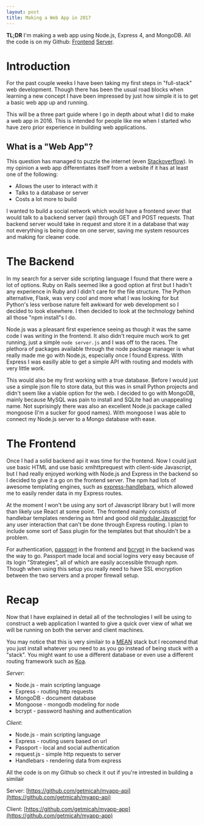 ```yaml
---
layout: post
title: Making a Web App in 2017
---
```


**TL;DR** I'm making a web app using Node.js, Express 4, and MongoDB. All the code is on my Github: [Frontend](https://github.com/getmicah/myapp-app) [Server](https://github.com/getmicah/myapp-api).

# Introduction
For the past couple weeks I have been taking my first steps in "full-stack" web development. Though there has been the usual road blocks when learning a new concept I have been impressed by just how simple it is to get a basic web app up and running.

This will be a three part guide where I go in depth about what I did to make a web app in 2016. This is intended for people like me when I started who have zero prior experience in building web applications.

## What is a "Web App"?
This question has managed to puzzle the internet (even [Stackoverflow](http://stackoverflow.com/questions/8694922/whats-the-difference-between-a-web-site-and-a-web-application)). In my opinion a web app differentiates itself from a website if it has at least one of the following:

* Allows the user to interact with it
* Talks to a database or server
* Costs a lot more to build

I wanted to build a social network which would have a frontend sever that would talk to a backend server (api) through GET and POST requests. That backend server would take in request and store it in a database that way not everything is being done on one server, saving me system resources and making for cleaner code.


# The Backend
In my search for a server side scripting language I found that there were a lot of options. Ruby on Rails seemed like a good option at first but I hadn't any experience in Ruby and I didn't care for the file structure. The Python alternative, Flask, was very cool and more what I was looking for but Python's less verbose nature felt awkward for web development so I decided to look elsewhere. I then decided to look at the technology behind all those "npm install"s I do.

Node.js was a pleasant first experience seeing as though it was the same code I was writing in the frontend. It also didn't require much work to get running, just a simple `node server.js` and I was off to the races. The plethora of packages available through the node package manager is what really made me go with Node.js, especially once I found Express. With Express I was easilly able to get a simple API with routing and models with very little work.

This would also be my first working with a true database. Before I would just use a simple json file to store data, but this was in small Python projects and didn't seem like a viable option for the web. I decided to go with MongoDB, mainly because MySQL was pain to install and SQLite had an unappealing name. Not suprisingly there was also an excellent Node.js package called mongoose (I'm a sucker for good names). With mongoose I was able to connect my Node.js server to a Mongo database with ease.

# The Frontend
Once I had a solid backend api it was time for the frontend. Now I could just use basic HTML and use basic xmlhttprequest with client-side Javascript, but I had really enjoyed working with Node.js and Express in the backend so I decided to give it a go on the frontend server. The npm had lots of awesome templating engines, such as [express-handlebars](https://github.com/ericf/express-handlebars), which allowed me to easily render data in my Express routes.

At the moment I won't be using any sort of Javascript library but I will more than likely use React at some point. The frontend mainly consists of handlebar templates rendering as html and good old [modular Javascript](https://www.youtube.com/watch?v=HkFlM73G-hk&list=PLoYCgNOIyGABs-wDaaxChu82q_xQgUb4f) for any user interaction that can't be done through Express routing. I plan to include some sort of Sass plugin for the templates but that shouldn't be a problem.

For authentication, [passport](http://passportjs.org/) in the frontend and [bcrypt](https://github.com/ncb000gt/node.bcrypt.js/) in the backend was the way to go. Passport made local and social logins very easy because of its login "Strategies", all of which are easily accessible through npm. Though when using this setup you really need to have SSL encryption between the two servers and a proper firewall setup.

# Recap
Now that I have explained in detail all of the technologies I will be using to construct a web application I wanted to give a quick over view of what we will be running on both the server and client machines. 

You may notice that this is very similair to a [MEAN](http://mean.io/) stack but I recomend that you just install whatever you need to as you go instead of being stuck with a "stack". You might want to use a different database or even use a different routing framework such as [Koa](http://koajs.com).

*Server*:

* Node.js - main scripting language
* Express - routing http requests
* MongoDB - document database
* Mongoose - mongodb modeling for node
* bcrypt - password hashing and authentication

*Client*:

* Node.js - main scripting language
* Express - routing users based on url
* Passport - local and social authentication
* request.js - simple http requests to server
* Handlebars - rendering data from express

All the code is on my Github so check it out if you're intrested in building a similair

Server: [https://github.com/getmicah/myapp-api](https://github.com/getmicah/myapp-api)

Client: [https://github.com/getmicah/myapp-app](https://github.com/getmicah/myapp-app)

